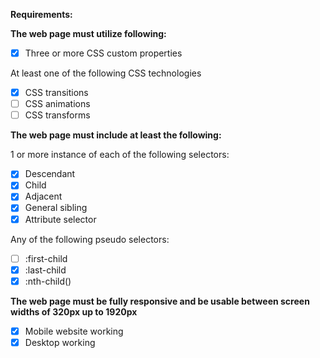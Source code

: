 **Requirements:**

**The web page must utilize following:** 
- [x] Three or more CSS custom properties
      
At least one of the following CSS technologies
- [x] CSS transitions
- [ ] CSS animations
- [ ] CSS transforms

**The web page must include at least the following:**

1 or more instance of each of the following selectors:
- [x] Descendant
- [x] Child
- [x] Adjacent
- [x] General sibling
- [x] Attribute selector
      
Any of the following pseudo selectors:
- [ ] :first-child
- [x] :last-child
- [x] :nth-child()
      
**The web page must be fully responsive and be usable between screen widths of 320px up to 1920px**
- [x] Mobile website working
- [x] Desktop working
